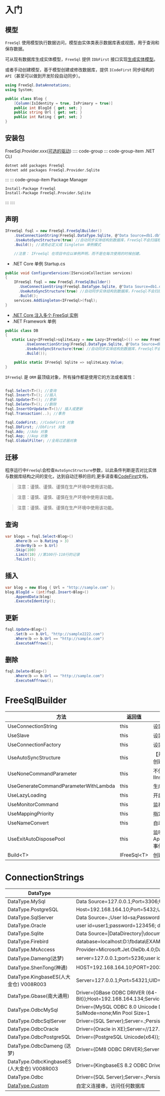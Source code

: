 # 入门

## 模型

`FreeSql` 使用模型执行数据访问，模型由实体类表示数据库表或视图，用于查询和保存数据。

可从现有数据库生成实体模型，`FreeSql` 提供 `IDbFirst` 接口实现[生成实体模型](db-first.md)。

或者手动创建模型，基于模型创建或修改数据库，提供 `ICodeFirst` 同步结构的 `API`（甚至可以做到开发阶段自动同步）。

```csharp
using FreeSql.DataAnnotations;
using System;

public class Blog {
    [Column(IsIdentity = true, IsPrimary = true)]
    public int BlogId { get; set; }
    public string Url { get; set; }
    public int Rating { get; set; }
}
```

## 安装包

FreeSql.Provider.xxx([可选的驱动](install.md))
:::: code-group
::: code-group-item .NET CLI

```bash
dotnet add packages FreeSql
dotnet add packages FreeSql.Provider.Sqlite
```

:::
::: code-group-item Package Manager

```bash
Install-Package FreeSql
Install-Package FreeSql.Provider.Sqlite
```

:::
::::

## 声明

```csharp
IFreeSql fsql = new FreeSql.FreeSqlBuilder()
    .UseConnectionString(FreeSql.DataType.Sqlite, @"Data Source=db1.db")
    .UseAutoSyncStructure(true) //自动同步实体结构到数据库，FreeSql不会扫描程序集，只有CRUD时才会生成表。
    .Build(); //请务必定义成 Singleton 单例模式

    //注意： IFreeSql 在项目中应以单例声明，而不是在每次使用的时候创建。
```

- .NET Core 单例
  Startup.cs

```csharp
public void ConfigureServices(IServiceCollection services)
{
    IFreeSql fsql = new FreeSql.FreeSqlBuilder()
      .UseConnectionString(FreeSql.DataType.Sqlite, @"Data Source=db1.db")
      .UseAutoSyncStructure(true) //自动同步实体结构到数据库，FreeSql不会扫描程序集，只有CRUD时才会生成表。
      .Build();
    services.AddSingleton<IFreeSql>(fsql);
}
```

- [.NET Core 注入多个 FreeSql 实例](../extra/idlebus-freesql.md)
- .NET Framework 单例

```csharp
public class DB
{
   static Lazy<IFreeSql>sqliteLazy = new Lazy<IFreeSql>(() => new FreeSql.FreeSqlBuilder()
         .UseConnectionString(FreeSql.DataType.Sqlite, @"Data Source=db1.db")
         .UseAutoSyncStructure(true) //自动同步实体结构到数据库，FreeSql不会扫描程序集，只有CRUD时才会生成表。
         .Build());

    public static IFreeSql Sqlite => sqliteLazy.Value;
}
```

`IFreeSql` 是 `ORM` 最顶级对象，所有操作都是使用它的方法或者属性：

```csharp

fsql.Select<T>(); //查询
fsql.Insert<T>(); //插入
fsql.Update<T>(); //更新
fsql.Delete<T>(); //删除
fsql.InsertOrUpdate<T>()// 插入或更新
fsql.Transaction(..); //事务

fsql.CodeFirst; //CodeFirst 对象
fsql.DbFirst; //DbFirst 对象
fsql.Ado; //Ado 对象
fsql.Aop; //Aop 对象
fsql.GlobalFilter; //全局过滤器对象
```

## 迁移

程序运行中`FreeSql`会检查`AutoSyncStructure`参数，以此条件判断是否对比实体与数据库结构之间的变化，达到自动迁移的目的,更多请查看[CodeFirst](code-first.md)文档，

> 注意：谨慎、谨慎、谨慎在生产环境中使用该功能。

> 注意：谨慎、谨慎、谨慎在生产环境中使用该功能。

> 注意：谨慎、谨慎、谨慎在生产环境中使用该功能。

## 查询

```csharp
var blogs = fsql.Select<Blog>()
    .Where(b => b.Rating > 3)
    .OrderBy(b => b.Url)
    .Skip(100)
    .Limit(10) //第100行-110行的记录
    .ToList();
```

## 插入

```csharp
var blog = new Blog { Url = "http://sample.com" };
blog.BlogId = (int)fsql.Insert<Blog>()
    .AppendData(blog)
    .ExecuteIdentity();
```

## 更新

```csharp
fsql.Update<Blog>()
    .Set(b => b.Url, "http://sample2222.com")
    .Where(b => b.Url == "http://sample.com")
    .ExecuteAffrows();
```

## 删除

```csharp
fsql.Delete<Blog>()
    .Where(b => b.Url == "http://sample.com")
    .ExecuteAffrows();
```

# FreeSqlBuilder

| 方法                                  | 返回值        | 说明                                                                                           |
| ------------------------------------- | ------------- | ---------------------------------------------------------------------------------------------- |
| UseConnectionString                   | this          | 设置连接串                                                                                     |
| UseSlave                              | this          | 设置从数据库，支持多个                                                                         |
| UseConnectionFactory                  | this          | 设置自定义数据库连接对象（放弃内置对象连接池技术）                                             |
| UseAutoSyncStructure                  | this          | 【开发环境必备】自动同步实体结构到数据库，程序运行中检查实体创建或修改表结构                   |
| UseNoneCommandParameter               | this          | 不使用命令参数化执行，针对 Insert/Update，也可临时使用 IInsert/IUpdate.NoneParameter()         |
| UseGenerateCommandParameterWithLambda | this          | 生成命令参数化执行，针对 lambda 表达式解析                                                     |
| UseLazyLoading                        | this          | 开启延时加载功能                                                                               |
| UseMonitorCommand | this | 监视全局 SQL 执行前后 |
| UseMappingPriority | this | 指定映射优先级（默认 Aop < FluentApi < Attribute） |
| UseNameConvert                        | this          | 自动转换名称 Entity -\> Db                                                                     |
| UseExitAutoDisposePool                | this          | 监听 AppDomain.CurrentDomain.ProcessExit/Console.CancelKeyPress 事件自动释放连接池 (默认 true) |
| Build\<T\>                            | IFreeSql\<T\> | 创建一个 IFreeSql 对象，注意：单例设计，不要重复创建                                           |

# ConnectionStrings

| DataType                           | ConnectionString                                                                                                                                                                                |
| ---------------------------------- | ----------------------------------------------------------------------------------------------------------------------------------------------------------------------------------------------- |
| DataType.MySql                     | Data Source=127.0.0.1;Port=3306;User ID=root;Password=root; Initial Catalog=cccddd;Charset=utf8; SslMode=none;Min pool size=1                                                                   |
| DataType.PostgreSQL                | Host=192.168.164.10;Port=5432;Username=postgres;Password=123456; Database=tedb;Pooling=true;Minimum Pool Size=1                                                                                 |
| DataType.SqlServer                 | Data Source=.;User Id=sa;Password=123456;Initial Catalog=freesqlTest;TrustServerCertificate=true;Pooling=true;Min Pool Size=1                                                                   |
| DataType.Oracle                    | user id=user1;password=123456; data source=//127.0.0.1:1521/XE;Pooling=true;Min Pool Size=1                                                                                                     |
| DataType.Sqlite                    | Data Source=\|DataDirectory\|\document.db; Attachs=xxxtb.db; Pooling=true;Min Pool Size=1                                                                                                       |
| DataType.Firebird                  | database=localhost:D:\fbdata\EXAMPLES.fdb;user=sysdba;password=123456                                                                                                                           |
| DataType.MsAccess                  | Provider=Microsoft.Jet.OleDb.4.0;Data Source=d:/accdb/2003.mdb                                                                                                                                  |
| DataType.Dameng(达梦)              | server=127.0.0.1;port=5236;user id=2user;password=123456789;database=2user;poolsize=5                                                                                                           |
| DataType.ShenTong(神通) | HOST=192.168.164.10;PORT=2003;DATABASE=OSRDB;USERNAME=SYSDBA;PASSWORD=szoscar55;MAXPOOLSIZE=2 |
| DataType.KingbaseES(人大金仓) V008R003 | Server=127.0.0.1;Port=54321;UID=USER2;PWD=123456789;database=TEST;MAXPOOLSIZE=2 |
| DataType.Gbase(南大通用) | Driver={GBase ODBC DRIVER (64-Bit)};Host=192.168.164.134;Service=9088;Server=gbase01;Database=testdb;Protocol=onsoctcp;Uid=gbasedbt;Pwd=GBase123;Db_locale=zh_CN.utf8;Client_locale=zh_CN.utf8 |
| DataType.OdbcMySql                 | Driver={MySQL ODBC 8.0 Unicode Driver}; Server=127.0.0.1;Persist Security Info=False; Trusted_Connection=Yes;UID=root;PWD=root; DATABASE=cccddd_odbc;Charset=utf8; SslMode=none;Min Pool Size=1 |
| DataType.OdbcSqlServer             | Driver={SQL Server};Server=.;Persist Security Info=False; Trusted_Connection=Yes;Integrated Security=True; DATABASE=freesqlTest_odbc; Pooling=true;Min Pool Size=1                              |
| DataType.OdbcOracle | Driver={Oracle in XE};Server=//127.0.0.1:1521/XE; Persist Security Info=False; Trusted_Connection=Yes;UID=odbc1;PWD=123456; Min Pool Size=1 |
| DataType.OdbcPostgreSQL | Driver={PostgreSQL Unicode(x64)};Server=192.168.164.10; Port=5432;UID=postgres;PWD=123456; Database=tedb_odbc;Pooling=true;Min Pool Size=1 |
| DataType.OdbcDameng (达梦) | Driver={DM8 ODBC DRIVER};Server=127.0.0.1:5236; Persist Security Info=False; Trusted_Connection=Yes; UID=USER1;PWD=123456789 |
| DataType.OdbcKingbaseES (人大金仓) V008R003 | Driver={KingbaseES 8.2 ODBC Driver ANSI};Server=127.0.0.1;Port=54321;UID=USER2;PWD=123456789;database=TEST |
| DataType.Odbc | Driver={SQL Server};Server=.;Persist Security Info=False; Trusted_Connection=Yes;Integrated Security=True; DATABASE=freesqlTest_odbc; Pooling=true;Min pool size=1 |
| [DataType.Custom](https://github.com/dotnetcore/FreeSql/tree/master/Providers/FreeSql.Provider.Custom) | 自定义连接串，访问任何数据库 |
